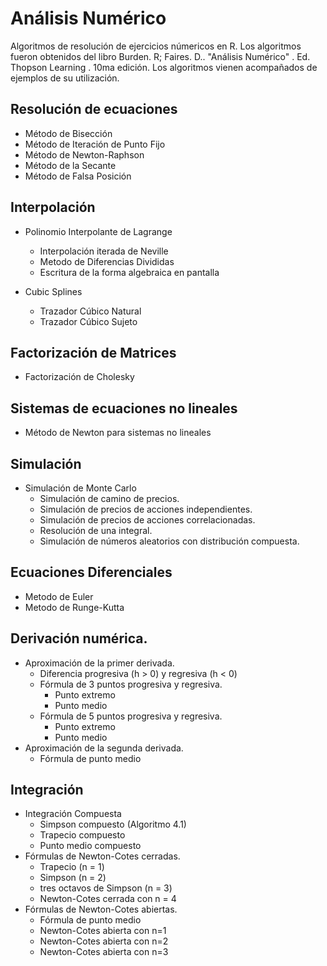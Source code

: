 # Análisis Numérico
Algoritmos de resolución de ejercicios númericos en R. Los algoritmos fueron obtenidos del libro Burden. R; Faires. D.. "Análisis Numérico" . Ed. Thopson Learning . 10ma edición.
Los algoritmos vienen acompañados de ejemplos de su utilización.
## Resolución de ecuaciones
* Método de Bisección
* Método de Iteración de Punto Fijo
* Método de Newton-Raphson
* Método de la Secante
* Método de Falsa Posición

## Interpolación
* Polinomio Interpolante de Lagrange
  - Interpolación iterada de Neville
  - Metodo de Diferencias Divididas
  - Escritura de la forma algebraica en pantalla 
  
* Cubic Splines
  - Trazador Cúbico Natural
  - Trazador Cúbico Sujeto

## Factorización de Matrices
* Factorización de Cholesky

## Sistemas de ecuaciones no lineales
* Método de Newton para sistemas no lineales

## Simulación
* Simulación de Monte Carlo
  - Simulación de camino de precios.
  - Simulación de precios de acciones independientes.
  - Simulación de precios de acciones correlacionadas.
  - Resolución de una integral.
  - Simulación de números aleatorios con distribución compuesta.
  
## Ecuaciones Diferenciales
* Metodo de Euler
* Metodo de Runge-Kutta

## Derivación numérica.
* Aproximación de la primer derivada.
  - Diferencia progresiva (h > 0) y regresiva (h < 0)
  - Fórmula de 3 puntos progresiva y regresiva.
    - Punto extremo
    - Punto medio
  - Fórmula de 5 puntos progresiva y regresiva.
    - Punto extremo
    - Punto medio
* Aproximación de la segunda derivada.
  - Fórmula de punto medio

## Integración
* Integración Compuesta
  - Simpson compuesto (Algoritmo 4.1)
  - Trapecio compuesto
  - Punto medio compuesto
* Fórmulas de Newton-Cotes cerradas.
  - Trapecio (n = 1)
  - Simpson (n = 2)
  - tres octavos de Simpson (n = 3)
  - Newton-Cotes cerrada con n = 4
* Fórmulas de Newton-Cotes abiertas.
  - Fórmula de punto medio
  - Newton-Cotes abierta con n=1
  - Newton-Cotes abierta con n=2
  - Newton-Cotes abierta con n=3
